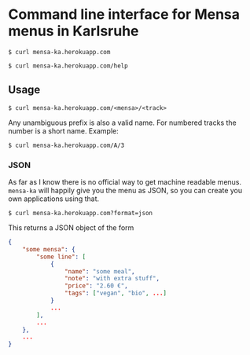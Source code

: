 # Command line interface for Mensa menus in Karlsruhe

    $ curl mensa-ka.herokuapp.com

    $ curl mensa-ka.herokuapp.com/help

## Usage

    $ curl mensa-ka.herokuapp.com/<mensa>/<track>

Any unambiguous prefix is also a valid name.
For numbered tracks the number is a short name.
Example:

    $ curl mensa-ka.herokuapp.com/A/3

### JSON
As far as I know there is no official way to get machine readable menus.
`mensa-ka` will happily give you the menu as JSON,
so you can create you own applications using that.

    $ curl mensa-ka.herokuapp.com?format=json

This returns a JSON object of the form
```json
{
    "some mensa": {
        "some line": [
            {
                "name": "some meal",
                "note": "with extra stuff",
                "price": "2.60 €",
                "tags": ["vegan", "bio", ...]
            }
            ...
        ],
        ...
    },
    ...
}
```

